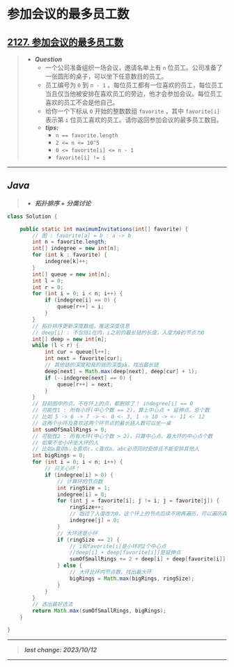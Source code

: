 # 参加会议的最多员工数

## [2127. 参加会议的最多员工数](https://leetcode.cn/problems/maximum-employees-to-be-invited-to-a-meeting/)

> - ***Question***
>   - 一个公司准备组织一场会议，邀请名单上有 `n` 位员工。公司准备了一张圆形的桌子，可以坐下任意数目的员工。
>   - 员工编号为 `0` 到 `n - 1` 。每位员工都有一位喜欢的员工，每位员工当且仅当他被安排在喜欢员工的旁边，他才会参加会议。每位员工喜欢的员工不会是他自己。
>   - 给你一个下标从 `0` 开始的整数数组 `favorite` ，其中 `favorite[i]` 表示第 `i` 位员工喜欢的员工。请你返回参加会议的最多员工数目。
>   - ***tips:***
>     - `n == favorite.length`
>     - `2 <= n <= 10^5`
>     - `0 <= favorite[i] <= n - 1`
>     - `favorite[i] != i`

---

## *Java*

> - ***拓扑排序 + 分类讨论***

```java
class Solution {

    public static int maximumInvitations(int[] favorite) {
        // 图 : favorite[a] = b : a -> b
        int n = favorite.length;
        int[] indegree = new int[n];
        for (int k : favorite) {
            indegree[k]++;
        }
        int[] queue = new int[n];
        int l = 0;
        int r = 0;
        for (int i = 0; i < n; i++) {
            if (indegree[i] == 0) {
                queue[r++] = i;
            }
        }
        // 拓扑排序更新深度数组，推送深度信息
        // deep[i] : 不包括i在内，i之前的最长链的长度，入度为0的节点为0
        int[] deep = new int[n];
        while (l < r) {
            int cur = queue[l++];
            int next = favorite[cur];
            // 其他链的深度和我的链的深度pk，找出最长链
            deep[next] = Math.max(deep[next], deep[cur] + 1);
            if (--indegree[next] == 0) {
                queue[r++] = next;
            }
        }
        // 目前图中的点，不在环上的点，都删除了！ indegree[i] == 0
        // 可能性1 : 所有小环(中心个数 == 2)，算上中心点 + 延伸点，总个数
        // 比如 5 -> 6 -> 7 -> <- 8 <- 3, 1 -> 10 -> <- 11 <- 12
        // 这两个小环及喜欢这两个环节点的最长链人数可以坐一桌
        int sumOfSmallRings = 0;
        // 可能性2 : 所有大环(中心个数 > 2)，只算中心点，最大环的中心点个数
        // 如果不坐小环坐大环的人
        // 比如a喜欢b，b喜欢c，c喜欢a，abc必须同时安排且不能安排其他人
        int bigRings = 0;
        for (int i = 0; i < n; i++) {
            // 只关心环！
            if (indegree[i] > 0) {
                // 计算环的节点数
                int ringSize = 1;
                indegree[i] = 0;
                for (int j = favorite[i]; j != i; j = favorite[j]) {
                    ringSize++;
                    // 跑过了入度改为0，这个环上的节点后续不用再遍历，可以遍历森林
                    indegree[j] = 0;
                }
                // 大环还是小环
                if (ringSize == 2) {
                    // i和favorite[i]是小环的2个中心点
                    //deep[i] + deep[favorite[i]]是延伸点
                    sumOfSmallRings += 2 + deep[i] + deep[favorite[i]];
                } else {
                    // 大环比环内节点数，找出最大环
                    bigRings = Math.max(bigRings, ringSize);
                }
            }
        }
        // 选出最好选法
        return Math.max(sumOfSmallRings, bigRings);
    }

}
```

---

> ***last change: 2023/10/12***

---
